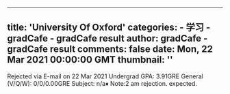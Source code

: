 
---
title: 'University Of Oxford'
categories: 
    - 学习
    - gradCafe - gradCafe result
author: gradCafe - gradCafe result
comments: false
date: Mon, 22 Mar 2021 00:00:00 GMT
thumbnail: ''
---

<div>   
Rejected via E-mail on 22 Mar 2021 Undergrad GPA: 3.91GRE General (V/Q/W): 0/0/0.00GRE Subject: n/a♦ Note:2 am rejection. expected.  
</div>
            